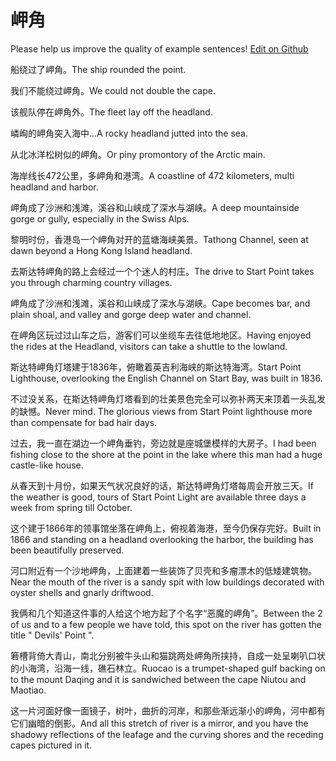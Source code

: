 # 岬角

Please help us improve the quality of example sentences! [Edit on Github](https://github.com/jiyushe/jiyu-example-sentence-source/blob/main/chinese/jiajiao_2.md)

<p><span class="chinese">船绕过了岬角。</span><span class="english">The ship rounded the point.</span></p>

<p><span class="chinese">我们不能绕过岬角。</span><span class="english">We could not double the cape.</span></p>

<p><span class="chinese">该舰队停在岬角外。</span><span class="english">The fleet lay off the headland.</span></p>

<p><span class="chinese">嶙峋的岬角突入海中…</span><span class="english">A rocky headland jutted into the sea.</span></p>

<p><span class="chinese">从北冰洋松树似的岬角。</span><span class="english">Or piny promontory of the Arctic main.</span></p>

<p><span class="chinese">海岸线长472公里，多岬角和港湾。</span><span class="english">A coastline of 472 kilometers, multi headland and harbor.</span></p>

<p><span class="chinese">岬角成了沙洲和浅滩，溪谷和山峡成了深水与湖峡。</span><span class="english">A deep mountainside gorge or gully, especially in the Swiss Alps.</span></p>

<p><span class="chinese">黎明时份，香港岛一个岬角对开的蓝塘海峡美景。</span><span class="english">Tathong Channel, seen at dawn beyond a Hong Kong Island headland.</span></p>

<p><span class="chinese">去斯达特岬角的路上会经过一个个迷人的村庄。</span><span class="english">The drive to Start Point takes you through charming country villages.</span></p>

<p><span class="chinese">岬角成了沙洲和浅滩，溪谷和山峡成了深水与湖峡。</span><span class="english">Cape becomes bar, and plain shoal, and valley and gorge deep water and channel.</span></p>

<p><span class="chinese">在岬角区玩过过山车之后，游客们可以坐缆车去往低地地区。</span><span class="english">Having enjoyed the rides at the Headland, visitors can take a shuttle to the lowland.</span></p>

<p><span class="chinese">斯达特岬角灯塔建于1836年，俯瞰着英吉利海峡的斯达特海湾。</span><span class="english">Start Point Lighthouse, overlooking the English Channel on Start Bay, was built in 1836.</span></p>

<p><span class="chinese">不过没关系，在斯达特岬角灯塔看到的壮美景色完全可以弥补两天来顶着一头乱发的缺憾。</span><span class="english">Never mind. The glorious views from Start Point lighthouse more than compensate for bad hair days.</span></p>

<p><span class="chinese">过去，我一直在湖边一个岬角垂钓，旁边就是座城堡模样的大房子。</span><span class="english">I had been fishing close to the shore at the point in the lake where this man had a huge castle-like house.</span></p>

<p><span class="chinese">从春天到十月份，如果天气状况良好的话，斯达特岬角灯塔每周会开放三天。</span><span class="english">If the weather is good, tours of Start Point Light are available three days a week from spring till October.</span></p>

<p><span class="chinese">这个建于1866年的领事馆坐落在岬角上，俯视着海港，至今仍保存完好。</span><span class="english">Built in 1866 and standing on a headland overlooking the harbor, the building has been beautifully preserved.</span></p>

<p><span class="chinese">河口附近有一个沙地岬角，上面建着一些装饰了贝壳和多瘤漂木的低矮建筑物。</span><span class="english">Near the mouth of the river is a sandy spit with low buildings decorated with oyster shells and gnarly driftwood.</span></p>

<p><span class="chinese">我俩和几个知道这件事的人给这个地方起了个名字“恶魔的岬角”。</span><span class="english">Between the 2 of us and to a few people we have told, this spot on the river has gotten the title " Devils' Point ".</span></p>

<p><span class="chinese">箬槽背倚大青山，南北分别被牛头山和猫跳两处岬角所挟持，自成一处呈喇叭口状的小海湾，沿海一线，礁石林立。</span><span class="english">Ruocao is a trumpet-shaped gulf backing on to the mount Daqing and it is sandwiched between the cape Niutou and Maotiao.</span></p>

<p><span class="chinese">这一片河面好像一面镜子，树叶，曲折的河岸，和那些渐远渐小的岬角，河中都有它们幽暗的倒影。</span><span class="english">And all this stretch of river is a mirror, and you have the shadowy reflections of the leafage and the curving shores and the receding capes pictured in it.</span></p>


